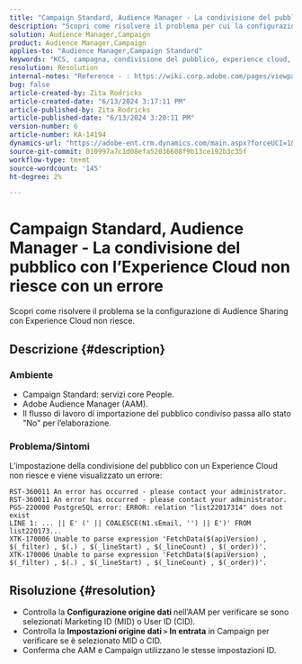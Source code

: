 ```yaml
---
title: "Campaign Standard, Audience Manager - La condivisione del pubblico con l’Experience Cloud non riesce con un errore"
description: "Scopri come risolvere il problema per cui la configurazione di Audience Sharing con Experience Cloud non riesce."
solution: Audience Manager,Campaign
product: Audience Manager,Campaign
applies-to: "Audience Manager,Campaign Standard"
keywords: "KCS, campagna, condivisione del pubblico, experience cloud, errore, AAM"
resolution: Resolution
internal-notes: "Reference - : https://wiki.corp.adobe.com/pages/viewpage.action?pageId=1061261145#space-menu-link-content  Resolved in - https://jira.corp.adobe.com/browse/CAMP-34744"
bug: false
article-created-by: Zita Rodricks
article-created-date: "6/13/2024 3:17:11 PM"
article-published-by: Zita Rodricks
article-published-date: "6/13/2024 3:20:11 PM"
version-number: 6
article-number: KA-14194
dynamics-url: "https://adobe-ent.crm.dynamics.com/main.aspx?forceUCI=1&pagetype=entityrecord&etn=knowledgearticle&id=0497d9fd-9729-ef11-840a-002248084fbb"
source-git-commit: 010997a7c1d08efa52036608f9b13ce192b3c35f
workflow-type: tm+mt
source-wordcount: '145'
ht-degree: 2%

---
```


# Campaign Standard, Audience Manager - La condivisione del pubblico con l’Experience Cloud non riesce con un errore


Scopri come risolvere il problema se la configurazione di Audience Sharing con Experience Cloud non riesce.

## Descrizione {#description}


### Ambiente

- Campaign Standard: servizi core People.
- Adobe Audience Manager (AAM).
- Il flusso di lavoro di importazione del pubblico condiviso passa allo stato &quot;No&quot; per l’elaborazione.




### Problema/Sintomi

L’impostazione della condivisione del pubblico con un Experience Cloud non riesce e viene visualizzato un errore:


```
RST-360011 An error has occurred - please contact your administrator.
RST-360011 An error has occurred - please contact your administrator.
PGS-220000 PostgreSQL error: ERROR: relation "list22017314" does not exist
LINE 1: ... || E' (' || COALESCE(N1.sEmail, '') || E')' FROM list220173...
XTK-170006 Unable to parse expression 'FetchData($(apiVersion) , $(_filter) , $(.) , $(_lineStart) , $(_lineCount) , $(_order))'.
XTK-170006 Unable to parse expression 'FetchData($(apiVersion) , $(_filter) , $(.) , $(_lineStart) , $(_lineCount) , $(_order))'.
```













## Risoluzione {#resolution}


- Controlla la <b>Configurazione origine dati </b>nell’AAM per verificare se sono selezionati Marketing ID (MID) o User ID (CID).
- Controlla la <b>Impostazioni origine dati `>`  In entrata</b> in Campaign per verificare se è selezionato MID o CID.
- Conferma che AAM e Campaign utilizzano le stesse impostazioni ID.











